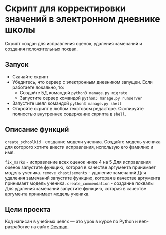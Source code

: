# Скрипт для корректировки значений в электронном дневнике школы

Скрипт создан для исправления оценок, удаления замечаний и создания положительных похвал.


## Запуск

- Скачайте скрипт
- Убедитесь, что сервер с электронным дневником запущен. Если работаете локально, то:
  * Создайте БД командой `python3 manage.py migrate`
  * Запустите сервер командой `python3 manage.py runserver`
- Запустите шелл командой `python3 manage.py shell`
- Откройте скрипт в любом текстовом редакторе. Скопируйте полностью внутреннее содержание скрипта 
  в `shell`.

## Описание функций

`create_schoolkid` - создание модели ученика. 
Создайте модель ученика для которого хотите внести исправления, использую его фамилию и имя.

`fix_marks` - исправление всех оценок ниже 4 на 5
Для исправления оценок запустите функцию, которая в качестве аргумента принимает модель ученика.
`remove_chastisements` - удаление замечаний
Для удаления замечаний запустите функцию, которая в качестве аргумента принимает модель ученика.
`create_commendation` - создание похвалы
Для удаления замечаний запустите функцию, которая в качестве аргумента принимает модель ученика.

## Цели проекта

Код написан в учебных целях — это урок в курсе по Python и веб-разработке на сайте [Devman](https://dvmn.org).
